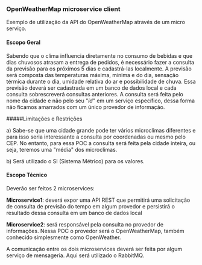
### OpenWeatherMap microservice client

Exemplo de utilização da API do OpenWeatherMap através de um micro serviço.

#### Escopo Geral

Sabendo que o clima influencia diretamente no consumo de bebidas e que dias chuvosos atrasam a entrega de pedidos, é necessário fazer a consulta da previsão para os próximos 5 dias e cadastrá-las localmente. 
A previsão será composta das temperaturas máxima, mínima e do dia, sensação térmica durante o dia, umidade relativa do ar e possibilidade de chuva.
Essa previsão deverá ser cadastrada em um banco de dados local e cada consulta sobrescreverá consultas anteriores.
A consulta será feita pelo nome da cidade e não pelo seu "_id_" em um serviço específico, dessa forma não ficamos amarrados com um único provedor de informação.

#####Limitações e Restrições

a) Sabe-se que uma cidade grande pode ter vários microclimas diferentes e para isso seria interessante a consulta por coordenadas ou mesmo pelo CEP.
 No entanto, para essa POC a consulta será feita pela cidade inteira, ou seja, teremos uma "média" dos microclimas.

b) Será utilizado o SI (Sistema Métrico) para os valores.


#### Escopo Técnico

Deverão ser feitos 2 microservices: 

**Microservice1**: deverá expor uma API REST que permitirá uma solicitação de consulta de previsão do tempo em algum provedor e persistirá o resultado dessa consulta em um banco de dados local

**Microservice2**: será responsável pela consulta no provedor de informações. Nessa POC o provedor será o OpenWeatherMap, também conhecido simplesmente como OpenWeather.

A comunicação entre os dois microservices deverá ser feita por algum serviço de mensageria. Aqui será utilizado o RabbitMQ.